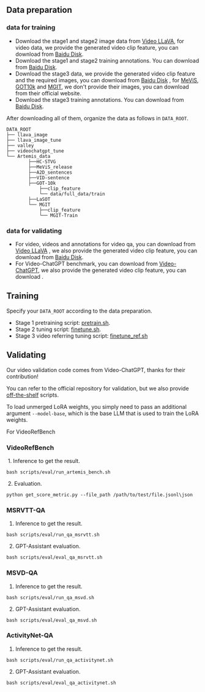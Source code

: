 ## Data preparation

### data for training
- Download the stage1 and stage2 image data from [Video LLaVA](https://github.com/PKU-YuanGroup/Video-LLaVA/blob/main/TRAIN_AND_VALIDATE.md), for video data, we provide the generated video clip feature, you can download from [Baidu Disk](https://pan.baidu.com/s/1iRjfDdpXzEtnHybbcjLbDA?pwd=sn5z ).
- Download the stage1 and stage2 training annotations. You can download from [Baidu Disk](https://pan.baidu.com/s/1iRjfDdpXzEtnHybbcjLbDA?pwd=sn5z).
- Download the stage3 data, we provide the generated video clip feature and the required images, you can download from  [Baidu Disk](https://pan.baidu.com/s/1iRjfDdpXzEtnHybbcjLbDA?pwd=sn5z) , for [MeViS](https://codalab.lisn.upsaclay.fr/competitions/15094), [GOT10k](http://got-10k.aitestunion.com/) and [MGIT](http://videocube.aitestunion.com/), we don't provide their images, you can download from their official website.
- Download the stage3 training annotations. You can download from [Baidu Disk](https://pan.baidu.com/s/1iRjfDdpXzEtnHybbcjLbDA?pwd=sn5z).

After downloading all of them, organize the data as follows in ```DATA_ROOT```. 

```Shell
DATA_ROOT
├── llava_image
├── llava_image_tune
├── valley
├── videochatgpt_tune
└── Artemis_data
		├──HC-STVG
		├──MeViS_release
		├──A2D_sentences
		├──VID-sentence
		├──GOT-10k
			├──clip_feature
			└── data/full_data/train				
		├──LaSOT
		└── MGIT
			├──clip_feature
			└── MGIT-Train	
```

### data for validating
- For video, videos and annotations for video qa, you can download from [Video LLaVA](https://github.com/PKU-YuanGroup/Video-LLaVA/blob/main/TRAIN_AND_VALIDATE.md) , we also provide the generated video clip feature, you can download from [Baidu Disk](https://pan.baidu.com/s/1vPZswad5auXlDrmV7JJpdg?pwd=lj8b).
- For Video-ChatGPT benchmark, you can download from [Video-ChatGPT](https://github.com/mbzuai-oryx/Video-ChatGPT/blob/main/quantitative_evaluation/README.md), we also provide the generated video clip feature, you can download .

## Training
Specify your `DATA_ROOT` according to the data preparation.
- Stage 1 pretraining script: [pretrain.sh](scripts/pretrain.sh). 
- Stage 2 tuning script: [finetune.sh](scripts/finetune.sh).
- Stage 3 video referring tuning script: [finetune_ref.sh](scripts/finetune_ref.sh)

## Validating
Our video validation code comes from Video-ChatGPT, thanks for their contribution! 

You can refer to the official repository for validation, but we also provide [off-the-shelf](scripts/eval) scripts.

To load unmerged LoRA weights, you simply need to pass an additional argument `--model-base`, which is the base LLM that is used to train the LoRA weights. 

For VideoRefBench 

### VideoRefBench

​	1. Inference to get the result.

```
bash scripts/eval/run_artemis_bench.sh
```

​	2. Evaluation.

```
python get_score_metric.py --file_path /path/to/test/file.jsonl\json
```

### MSRVTT-QA
1. Inference to get the result.
```Shell
bash scripts/eval/run_qa_msrvtt.sh
```

2. GPT-Assistant evaluation.
```Shell
bash scripts/eval/eval_qa_msrvtt.sh
```

### MSVD-QA
1. Inference to get the result.
```Shell
bash scripts/eval/run_qa_msvd.sh
```

2. GPT-Assistant evaluation.
```Shell
bash scripts/eval/eval_qa_msvd.sh
```

### ActivityNet-QA
1. Inference to get the result.
```Shell
bash scripts/eval/run_qa_activitynet.sh
```

2. GPT-Assistant evaluation.
```Shell
bash scripts/eval/eval_qa_activitynet.sh
```









